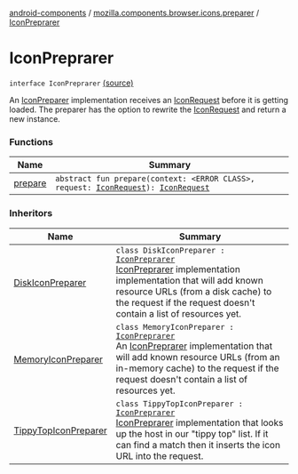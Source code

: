 [android-components](../../index.md) / [mozilla.components.browser.icons.preparer](../index.md) / [IconPreprarer](./index.md)

# IconPreprarer

`interface IconPreprarer` [(source)](https://github.com/mozilla-mobile/android-components/blob/master/components/browser/icons/src/main/java/mozilla/components/browser/icons/preparer/IconPreprarer.kt#L14)

An [IconPreparer](#) implementation receives an [IconRequest](../../mozilla.components.browser.icons/-icon-request/index.md) before it is getting loaded. The preparer has the option
to rewrite the [IconRequest](../../mozilla.components.browser.icons/-icon-request/index.md) and return a new instance.

### Functions

| Name | Summary |
|---|---|
| [prepare](prepare.md) | `abstract fun prepare(context: <ERROR CLASS>, request: `[`IconRequest`](../../mozilla.components.browser.icons/-icon-request/index.md)`): `[`IconRequest`](../../mozilla.components.browser.icons/-icon-request/index.md) |

### Inheritors

| Name | Summary |
|---|---|
| [DiskIconPreparer](../-disk-icon-preparer/index.md) | `class DiskIconPreparer : `[`IconPreprarer`](./index.md)<br>[IconPreprarer](./index.md) implementation implementation that will add known resource URLs (from a disk cache) to the request if the request doesn't contain a list of resources yet. |
| [MemoryIconPreparer](../-memory-icon-preparer/index.md) | `class MemoryIconPreparer : `[`IconPreprarer`](./index.md)<br>An [IconPreprarer](./index.md) implementation that will add known resource URLs (from an in-memory cache) to the request if the request doesn't contain a list of resources yet. |
| [TippyTopIconPreparer](../-tippy-top-icon-preparer/index.md) | `class TippyTopIconPreparer : `[`IconPreprarer`](./index.md)<br>[IconPreprarer](./index.md) implementation that looks up the host in our "tippy top" list. If it can find a match then it inserts the icon URL into the request. |
